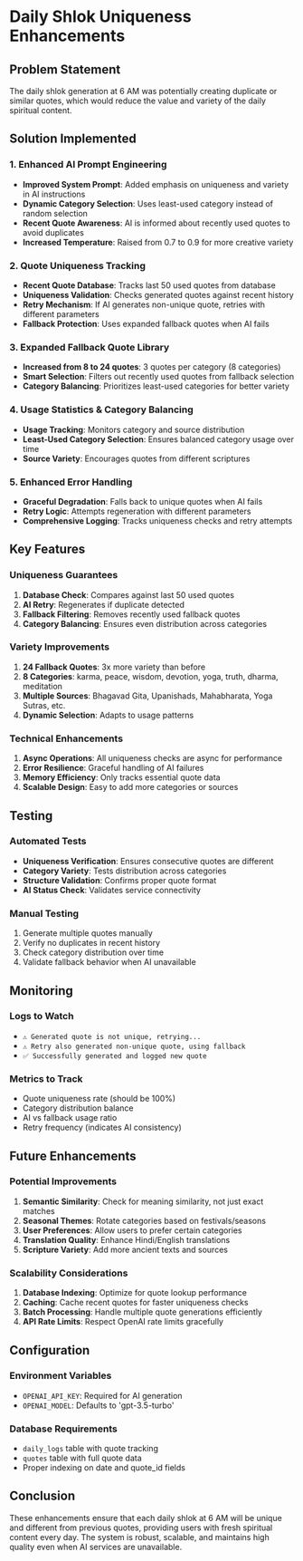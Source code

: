 # Daily Shlok Uniqueness Enhancements

## Problem Statement
The daily shlok generation at 6 AM was potentially creating duplicate or similar quotes, which would reduce the value and variety of the daily spiritual content.

## Solution Implemented

### 1. **Enhanced AI Prompt Engineering**
- **Improved System Prompt**: Added emphasis on uniqueness and variety in AI instructions
- **Dynamic Category Selection**: Uses least-used category instead of random selection
- **Recent Quote Awareness**: AI is informed about recently used quotes to avoid duplicates
- **Increased Temperature**: Raised from 0.7 to 0.9 for more creative variety

### 2. **Quote Uniqueness Tracking**
- **Recent Quote Database**: Tracks last 50 used quotes from database
- **Uniqueness Validation**: Checks generated quotes against recent history
- **Retry Mechanism**: If AI generates non-unique quote, retries with different parameters
- **Fallback Protection**: Uses expanded fallback quotes when AI fails

### 3. **Expanded Fallback Quote Library**
- **Increased from 8 to 24 quotes**: 3 quotes per category (8 categories)
- **Smart Selection**: Filters out recently used quotes from fallback selection
- **Category Balancing**: Prioritizes least-used categories for better variety

### 4. **Usage Statistics & Category Balancing**
- **Usage Tracking**: Monitors category and source distribution
- **Least-Used Category Selection**: Ensures balanced category usage over time
- **Source Variety**: Encourages quotes from different scriptures

### 5. **Enhanced Error Handling**
- **Graceful Degradation**: Falls back to unique quotes when AI fails
- **Retry Logic**: Attempts regeneration with different parameters
- **Comprehensive Logging**: Tracks uniqueness checks and retry attempts

## Key Features

### Uniqueness Guarantees
1. **Database Check**: Compares against last 50 used quotes
2. **AI Retry**: Regenerates if duplicate detected
3. **Fallback Filtering**: Removes recently used fallback quotes
4. **Category Balancing**: Ensures even distribution across categories

### Variety Improvements
1. **24 Fallback Quotes**: 3x more variety than before
2. **8 Categories**: karma, peace, wisdom, devotion, yoga, truth, dharma, meditation
3. **Multiple Sources**: Bhagavad Gita, Upanishads, Mahabharata, Yoga Sutras, etc.
4. **Dynamic Selection**: Adapts to usage patterns

### Technical Enhancements
1. **Async Operations**: All uniqueness checks are async for performance
2. **Error Resilience**: Graceful handling of AI failures
3. **Memory Efficiency**: Only tracks essential quote data
4. **Scalable Design**: Easy to add more categories or sources

## Testing

### Automated Tests
- **Uniqueness Verification**: Ensures consecutive quotes are different
- **Category Variety**: Tests distribution across categories
- **Structure Validation**: Confirms proper quote format
- **AI Status Check**: Validates service connectivity

### Manual Testing
1. Generate multiple quotes manually
2. Verify no duplicates in recent history
3. Check category distribution over time
4. Validate fallback behavior when AI unavailable

## Monitoring

### Logs to Watch
- `⚠️ Generated quote is not unique, retrying...`
- `⚠️ Retry also generated non-unique quote, using fallback`
- `✅ Successfully generated and logged new quote`

### Metrics to Track
- Quote uniqueness rate (should be 100%)
- Category distribution balance
- AI vs fallback usage ratio
- Retry frequency (indicates AI consistency)

## Future Enhancements

### Potential Improvements
1. **Semantic Similarity**: Check for meaning similarity, not just exact matches
2. **Seasonal Themes**: Rotate categories based on festivals/seasons
3. **User Preferences**: Allow users to prefer certain categories
4. **Translation Quality**: Enhance Hindi/English translations
5. **Scripture Variety**: Add more ancient texts and sources

### Scalability Considerations
1. **Database Indexing**: Optimize for quote lookup performance
2. **Caching**: Cache recent quotes for faster uniqueness checks
3. **Batch Processing**: Handle multiple quote generations efficiently
4. **API Rate Limits**: Respect OpenAI rate limits gracefully

## Configuration

### Environment Variables
- `OPENAI_API_KEY`: Required for AI generation
- `OPENAI_MODEL`: Defaults to 'gpt-3.5-turbo'

### Database Requirements
- `daily_logs` table with quote tracking
- `quotes` table with full quote data
- Proper indexing on date and quote_id fields

## Conclusion

These enhancements ensure that each daily shlok at 6 AM will be unique and different from previous quotes, providing users with fresh spiritual content every day. The system is robust, scalable, and maintains high quality even when AI services are unavailable.
